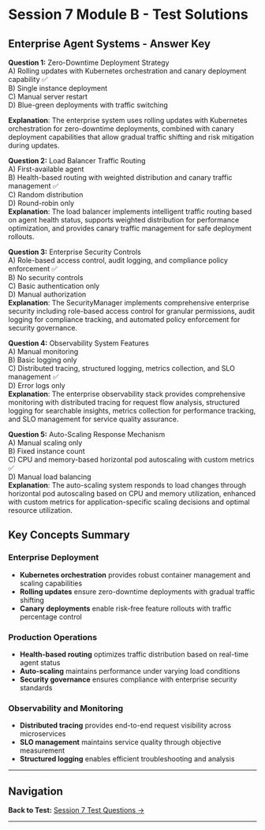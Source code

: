 # Session 7 Module B - Test Solutions

## Enterprise Agent Systems - Answer Key

**Question 1:** Zero-Downtime Deployment Strategy  
A) Rolling updates with Kubernetes orchestration and canary deployment capability ✅  
B) Single instance deployment  
C) Manual server restart  
D) Blue-green deployments with traffic switching  

**Explanation**: The enterprise system uses rolling updates with Kubernetes orchestration for zero-downtime deployments, combined with canary deployment capabilities that allow gradual traffic shifting and risk mitigation during updates.

**Question 2:** Load Balancer Traffic Routing  
A) First-available agent  
B) Health-based routing with weighted distribution and canary traffic management ✅  
C) Random distribution  
D) Round-robin only  
**Explanation**: The load balancer implements intelligent traffic routing based on agent health status, supports weighted distribution for performance optimization, and provides canary traffic management for safe deployment rollouts.

**Question 3:** Enterprise Security Controls  
A) Role-based access control, audit logging, and compliance policy enforcement ✅  
B) No security controls  
C) Basic authentication only  
D) Manual authorization  
**Explanation**: The SecurityManager implements comprehensive enterprise security including role-based access control for granular permissions, audit logging for compliance tracking, and automated policy enforcement for security governance.

**Question 4:** Observability System Features  
A) Manual monitoring  
B) Basic logging only  
C) Distributed tracing, structured logging, metrics collection, and SLO management ✅  
D) Error logs only  
**Explanation**: The enterprise observability stack provides comprehensive monitoring with distributed tracing for request flow analysis, structured logging for searchable insights, metrics collection for performance tracking, and SLO management for service quality assurance.

**Question 5:** Auto-Scaling Response Mechanism  
A) Manual scaling only  
B) Fixed instance count  
C) CPU and memory-based horizontal pod autoscaling with custom metrics ✅  
D) Manual load balancing  
**Explanation**: The auto-scaling system responds to load changes through horizontal pod autoscaling based on CPU and memory utilization, enhanced with custom metrics for application-specific scaling decisions and optimal resource utilization.

## Key Concepts Summary

### Enterprise Deployment  
- **Kubernetes orchestration** provides robust container management and scaling capabilities  
- **Rolling updates** ensure zero-downtime deployments with gradual traffic shifting  
- **Canary deployments** enable risk-free feature rollouts with traffic percentage control  

### Production Operations  
- **Health-based routing** optimizes traffic distribution based on real-time agent status  
- **Auto-scaling** maintains performance under varying load conditions  
- **Security governance** ensures compliance with enterprise security standards  

### Observability and Monitoring  
- **Distributed tracing** provides end-to-end request visibility across microservices  
- **SLO management** maintains service quality through objective measurement  
- **Structured logging** enables efficient troubleshooting and analysis
---

## Navigation

**Back to Test:** [Session 7 Test Questions →](Session7_*.md#multiple-choice-test)

---
